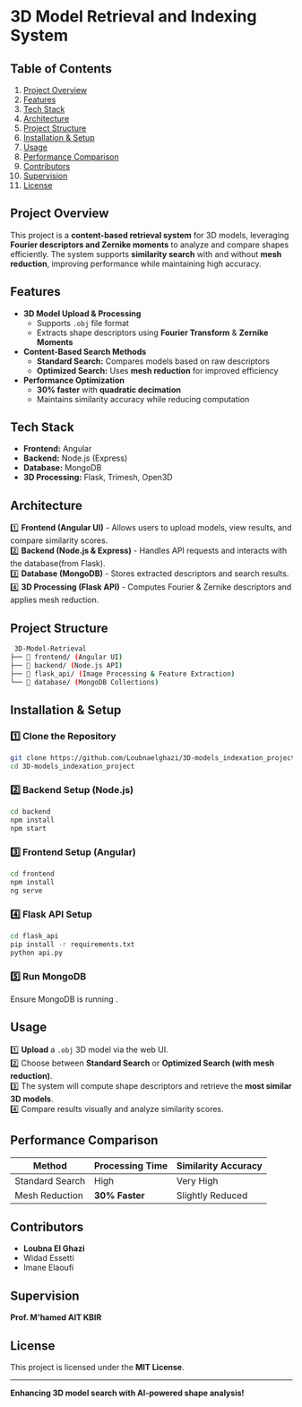 #  3D Model Retrieval and Indexing System  

##  Table of Contents  
1. [Project Overview](#project-overview)  
2. [Features](#features)  
3. [Tech Stack](#tech-stack)  
4. [Architecture](#architecture)  
5. [Project Structure](#project-structure)  
6. [Installation & Setup](#installation--setup)  
7. [Usage](#usage)  
8. [Performance Comparison](#performance-comparison)  
9. [Contributors](#contributors)  
10. [Supervision](#supervision)  
11. [License](#license)  

##  Project Overview  
This project is a **content-based retrieval system** for 3D models, leveraging **Fourier descriptors and Zernike moments** to analyze and compare shapes efficiently. The system supports **similarity search** with and without **mesh reduction**, improving performance while maintaining high accuracy.  

##  Features  
- **3D Model Upload & Processing**  
  - Supports `.obj` file format  
  - Extracts shape descriptors using **Fourier Transform** & **Zernike Moments**  
- **Content-Based Search Methods**  
  - **Standard Search:** Compares models based on raw descriptors  
  - **Optimized Search:** Uses **mesh reduction** for improved efficiency  
- **Performance Optimization**  
  - **30% faster** with **quadratic decimation**  
  - Maintains similarity accuracy while reducing computation  

##  Tech Stack  
- **Frontend:** Angular  
- **Backend:** Node.js (Express)  
- **Database:** MongoDB  
- **3D Processing:** Flask, Trimesh, Open3D  

##  Architecture  
1️⃣ **Frontend (Angular UI)** - Allows users to upload models, view results, and compare similarity scores.  
2️⃣ **Backend (Node.js & Express)** - Handles API requests and interacts with the database(from Flask).  
3️⃣ **Database (MongoDB)** - Stores extracted descriptors and search results.  
4️⃣ **3D Processing (Flask API)** - Computes Fourier & Zernike descriptors and applies mesh reduction.  

##  Project Structure  
```bash  
 3D-Model-Retrieval  
├── 📂 frontend/ (Angular UI)  
├── 📂 backend/ (Node.js API)  
├── 📂 flask_api/ (Image Processing & Feature Extraction)  
└── 📂 database/ (MongoDB Collections)  
```

##  Installation & Setup  
### 1️⃣ Clone the Repository  
```bash  
git clone https://github.com/Loubnaelghazi/3D-models_indexation_project.git  
cd 3D-models_indexation_project  
```

### 2️⃣ Backend Setup (Node.js)  
```bash  
cd backend  
npm install  
npm start  
```

### 3️⃣ Frontend Setup (Angular)  
```bash  
cd frontend  
npm install  
ng serve  
```

### 4️⃣ Flask API Setup  
```bash  
cd flask_api  
pip install -r requirements.txt  
python api.py  
```

### 5️⃣ Run MongoDB  
Ensure MongoDB is running .  

##  Usage  
1️⃣ **Upload** a `.obj` 3D model via the web UI.  
2️⃣ Choose between **Standard Search** or **Optimized Search (with mesh reduction)**.  
3️⃣ The system will compute shape descriptors and retrieve the **most similar 3D models**.  
4️⃣ Compare results visually and analyze similarity scores.  

##  Performance Comparison  
| Method              | Processing Time | Similarity Accuracy |  
|---------------------|----------------|----------------------|  
| Standard Search    | High            | Very High            |  
| Mesh Reduction     | **30% Faster**  | Slightly Reduced     |  

##  Contributors  
- **Loubna El Ghazi**  
- Widad Essetti  
- Imane Elaoufi  

##  Supervision  
**Prof. M'hamed AIT KBIR**  

##  License  
This project is licensed under the **MIT License**.  

---  
 **Enhancing 3D model search with AI-powered shape analysis!**
